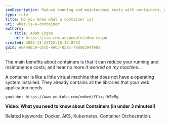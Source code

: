 ```yaml
---
seoDescription: Reduce running and maintenance costs with containers, a lightweight virtual machine that includes all libraries needed for web applications.
type: rule
title: Do you know what a container is?
uri: what-is-a-container
authors:
  - title: Adam Cogan
    url: https://ssw.com.au/people/adam-cogan
created: 2022-11-23T22:10:17.877Z
guid: e844e839-c6cb-4e03-85ac-798a8394fe8a
---
```


The main benefits about containers is that it can reduce your running and maintanence costs; and hear no more _it worked on my machine..._

A container is like a little virtual machine that does not have a operating system installed. They already contains all the libraries that your web application needs.

<!--endintro-->

`youtube: https://www.youtube.com/embed/YCixjfW8eMg`

**Video: What you need to know about Containers (in under 3 minutes!)**

Related keywords: Docker, AKS, Kubernetes, Container Orchestration.
